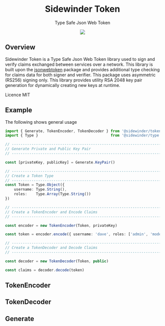 <div align='center'>

<h1>Sidewinder Token</h1>

<p>Type Safe Json Web Token</p>

[<img src="https://img.shields.io/npm/v/@sidewinder/token?label=%40sidewinder%2Ftoken">](https://www.npmjs.com/package/@sidewinder/token)

</div>


## Overview

Sidewinder Token is a Type Safe Json Web Token library used to sign and verify claims exchanged between services over a network. This library is built upon the [jsonwebtoken](https://www.npmjs.com/package/jsonwebtoken) package and provides additional type checking for claims data for both signer and verifier. This package uses asymmetric (RS256) signing only. This library provides utility RSA 2048 key pair generation for dynamically creating new keys at runtime.

Licence MIT

## Example

The following shows general usage

```typescript
import { Generate, TokenEncoder, TokenDecoder } from '@sidewinder/token'
import { Type }                                 from '@sidewinder/type'

// ----------------------------------------------------------------------
// Generate Private and Public Key Pair
// ----------------------------------------------------------------------

const [privateKey, publicKey] = Generate.KeyPair()

// ----------------------------------------------------------------------
// Create a Token Type
// ----------------------------------------------------------------------
const Token = Type.Object({
    username: Type.String(),
    roles:    Type.Array(Type.String())
})

// ----------------------------------------------------------------------
// Create a TokenEncoder and Encode Claims
// ----------------------------------------------------------------------

const encoder = new TokenEncoder(Token, privateKey)

const token = encoder.encode({ username: 'dave', roles: ['admin', 'moderator'] })

// ----------------------------------------------------------------------
// Create a TokenDecoder and Decode Claims
// ----------------------------------------------------------------------

const decoder = new TokenDecoder(Token, public)

const claims = decoder.decode(token) 
```

## TokenEncoder

## TokenDecoder

## Generate